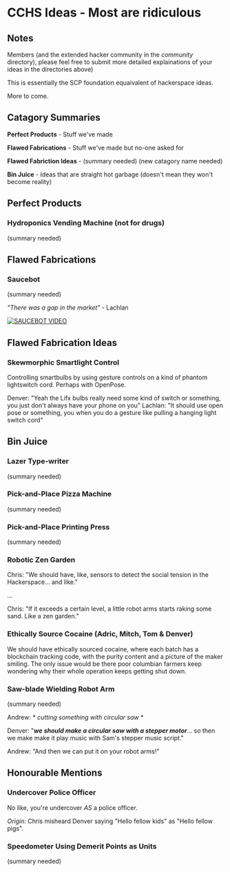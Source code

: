 # CCHS Ideas - Most are ridiculous
## Notes
Members (and the extended hacker community in the _community_ directory), please feel free to submit more detailed explainations of your ideas in the directories above)

This is essentially the SCP foundation equaivalent of hackerspace ideas.

More to come.

## Catagory Summaries
**Perfect Products** - Stuff we've made

**Flawed Fabrications** - Stuff we've made but no-one asked for

**Flawed Fabriction Ideas** - (summary needed) (new catagory name needed)

**Bin Juice** - Ideas that are straight hot garbage (doesn't mean they won't become reality)

## Perfect Products
### Hydroponics Vending Machine (not for drugs)
(summary needed)

## Flawed Fabrications
### Saucebot
(summary needed)

_"There was a gap in the market"_ - Lachlan

[![SAUCEBOT VIDEO](https://img.youtube.com/vi/QSnrsZbB1oo/0.jpg)](https://www.youtube.com/watch?v=QSnrsZbB1oo)

## Flawed Fabrication Ideas
### Skewmorphic Smartlight Control
Controlling smartbulbs by using gesture controls on a kind of phantom lightswitch cord. Perhaps with OpenPose.

Denver: "Yeah the Lifx bulbs really need some kind of switch or something, you just don't always have your phone on you"
Lachlan: "It should use open pose or something, you when you do a gesture like pulling a hanging light switch cord"

## Bin Juice
### Lazer Type-writer
(summary needed)

### Pick-and-Place Pizza Machine
(summary needed)

### Pick-and-Place Printing Press
(summary needed)

### Robotic Zen Garden
Chris: "We should have, like, sensors to detect the social tension in the Hackerspace... and like."

...

Chris: "If it exceeds a certain level, a little robot arms starts raking some sand. Like a zen garden."

### Ethically Source Cocaine (Adric, Mitch, Tom & Denver)
We should have ethically sourced cocaine, where each batch has a blockchain tracking code, with the purity content and a picture of the maker smiling.
The only issue would be there poor columbian farmers keep wondering why their whole operation keeps getting shut down.

### Saw-blade Wielding Robot Arm
(summary needed)

Andrew: * _cutting something with circular saw_ *

Denver: "***we should make a circular saw with a stepper motor***... so then we make make it play music with Sam's stepper music script."

Andrew: "And then we can put it on your robot arms!"

## Honourable Mentions
### Undercover Police Officer
No like, you're undercover _AS_ a police officer.

_Origin:_ Chris misheard Denver saying "Hello fellow kids" as "Hello fellow pigs".

### Speedometer Using Demerit Points as Units
(summary needed)
